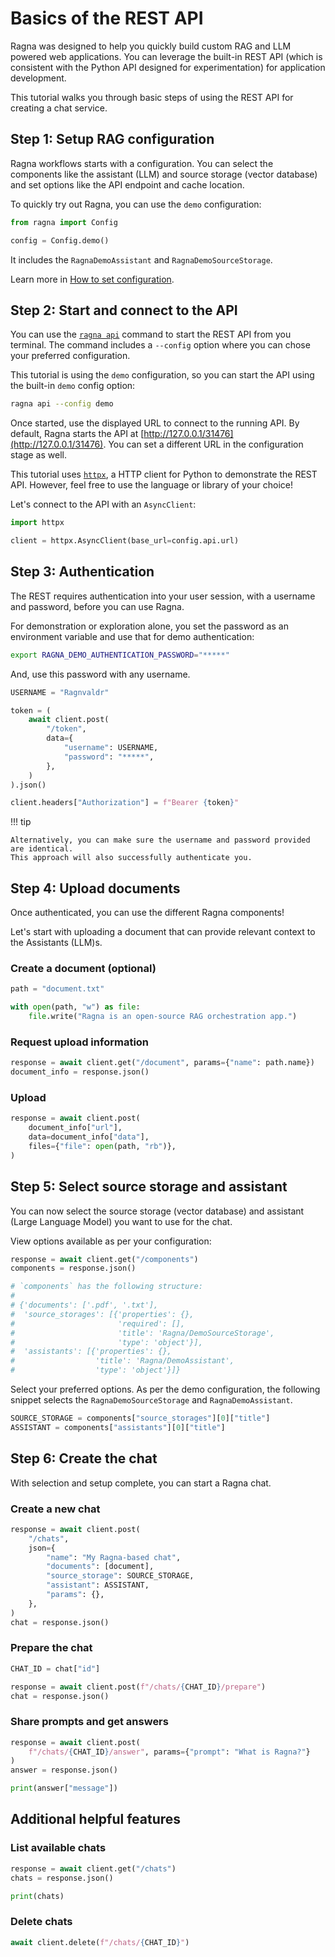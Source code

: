 # Basics of the REST API

Ragna was designed to help you quickly build custom RAG and LLM powered web
applications. You can leverage the built-in REST API (which is consistent with the
Python API designed for experimentation) for application development.

This tutorial walks you through basic steps of using the REST API for creating a chat
service.

## Step 1: Setup RAG configuration

Ragna workflows starts with a configuration. You can select the components like the
assistant (LLM) and source storage (vector database) and set options like the API
endpoint and cache location.

To quickly try out Ragna, you can use the `demo` configuration:

```python
from ragna import Config

config = Config.demo()
```

It includes the `RagnaDemoAssistant` and `RagnaDemoSourceStorage`.

Learn more in [How to set configuration](../how-tos/set-configuration.md).

## Step 2: Start and connect to the API

You can use the [`ragna api`](../references/cli.md#ragna-api) command to start the REST
API from you terminal. The command includes a `--config` option where you can chose your
preferred configuration.

This tutorial is using the `demo` configuration, so you can start the API using the
built-in `demo` config option:

```bash
ragna api --config demo
```

Once started, use the displayed URL to connect to the running API. By default, Ragna
starts the API at [http://127.0.0.1/31476](http://127.0.0.1/31476). You can set a
different URL in the configuration stage as well.

This tutorial uses [`httpx`](https://github.com/encode/httpx), a HTTP client for Python
to demonstrate the REST API. However, feel free to use the language or library of your
choice!

Let's connect to the API with an `AsyncClient`:

```python
import httpx

client = httpx.AsyncClient(base_url=config.api.url)
```

<!-- TODO: Add note about async preference -->

## Step 3: Authentication

The REST requires authentication into your user session, with a username and password,
before you can use Ragna.

For demonstration or exploration alone, you set the password as an environment variable
and use that for demo authentication:

```bash
export RAGNA_DEMO_AUTHENTICATION_PASSWORD="*****"
```

And, use this password with any username.

```python
USERNAME = "Ragnvaldr"

token = (
    await client.post(
        "/token",
        data={
            "username": USERNAME,
            "password": "*****",
        },
    )
).json()

client.headers["Authorization"] = f"Bearer {token}"
```

<!-- Note: "Ragnvaldr" means advice/counsel/ruler in Old Norse. Using this as the username instead of "Ragna" to not overload the term.-->

!!! tip

    Alternatively, you can make sure the username and password provided are identical.
    This approach will also successfully authenticate you.

## Step 4: Upload documents

Once authenticated, you can use the different Ragna components!

Let's start with uploading a document that can provide relevant context to the
Assistants (LLM)s.

### Create a document (optional)

```python
path = "document.txt"

with open(path, "w") as file:
    file.write("Ragna is an open-source RAG orchestration app.")
```

### Request upload information

```python
response = await client.get("/document", params={"name": path.name})
document_info = response.json()
```

### Upload

```python
response = await client.post(
    document_info["url"],
    data=document_info["data"],
    files={"file": open(path, "rb")},
)
```

## Step 5: Select source storage and assistant

You can now select the source storage (vector database) and assistant (Large Language
Model) you want to use for the chat.

View options available as per your configuration:

```python
response = await client.get("/components")
components = response.json()

# `components` has the following structure:
#
# {'documents': ['.pdf', '.txt'],
#  'source_storages': [{'properties': {},
#                       'required': [],
#                       'title': 'Ragna/DemoSourceStorage',
#                       'type': 'object'}],
#  'assistants': [{'properties': {},
#                  'title': 'Ragna/DemoAssistant',
#                  'type': 'object'}]}
```

Select your preferred options. As per the demo configuration, the following snippet
selects the `RagnaDemoSourceStorage` and `RagnaDemoAssistant`.

```python
SOURCE_STORAGE = components["source_storages"][0]["title"]
ASSISTANT = components["assistants"][0]["title"]
```

## Step 6: Create the chat

With selection and setup complete, you can start a Ragna chat.

### Create a new chat

```python
response = await client.post(
    "/chats",
    json={
        "name": "My Ragna-based chat",
        "documents": [document],
        "source_storage": SOURCE_STORAGE,
        "assistant": ASSISTANT,
        "params": {},
    },
)
chat = response.json()
```

### Prepare the chat

```python
CHAT_ID = chat["id"]

response = await client.post(f"/chats/{CHAT_ID}/prepare")
chat = response.json()
```

### Share prompts and get answers

```python
response = await client.post(
    f"/chats/{CHAT_ID}/answer", params={"prompt": "What is Ragna?"}
)
answer = response.json()

print(answer["message"])
```

## Additional helpful features

### List available chats

```python
response = await client.get("/chats")
chats = response.json()

print(chats)
```

### Delete chats

```python
await client.delete(f"/chats/{CHAT_ID}")
```
